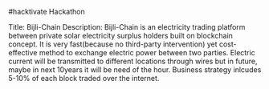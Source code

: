 ﻿#hacktivate Hackathon

Title: Bijli-Chain
Description: Bijli-Chain is an electricity trading platform between private solar electricity surplus holders built on blockchain concept.
It is  very fast(because no third-party intervention) yet cost-effective method to exchange electric power between two parties. Electric current will be transmitted to different locations through wires but in future, maybe in next 10years it will be need of the hour. Business strategy inlcudes 5-10% of each block traded over the internet.
